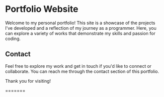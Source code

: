 # Portfolio Website

Welcome to my personal portfolio! This site is a showcase of the projects I've developed and a reflection of my journey as a programmer. Here, you can explore a variety of works that demonstrate my skills and passion for coding.

## Contact
Feel free to explore my work and get in touch if you'd like to connect or collaborate. You can reach me through the contact section of this portfolio.

Thank you for visiting!

=======

